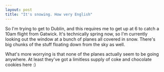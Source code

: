 ```yaml
---
layout: post
title: "It's snowing. How very English"
---
```

So I'm trying to get to Dublin, and this requires me to get up at 6 to catch a
10am flight from Gatwick. It's technically spring now, so I'm currently
looking out the window at a bunch of planes all covered in snow. There's big
chunks of the stuff floating down from the sky as well.

What's more worrying is that none of the planes actually seem to be going
anywhere. At least they've got a limitless supply of coke and chocolate
cookies here :)

